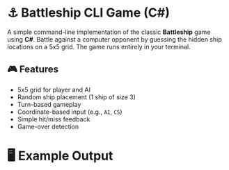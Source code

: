 # ⚓ Battleship CLI Game (C#)

A simple command-line implementation of the classic **Battleship** game using **C#**. Battle against a computer opponent by guessing the hidden ship locations on a 5x5 grid. The game runs entirely in your terminal.

## 🎮 Features

- 5x5 grid for player and AI
- Random ship placement (1 ship of size 3)
- Turn-based gameplay
- Coordinate-based input (e.g., `A1`, `C5`)
- Simple hit/miss feedback
- Game-over detection

# 🖥️ Example Output

